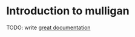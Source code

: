 # Introduction to mulligan

TODO: write [great documentation](http://jacobian.org/writing/what-to-write/)
